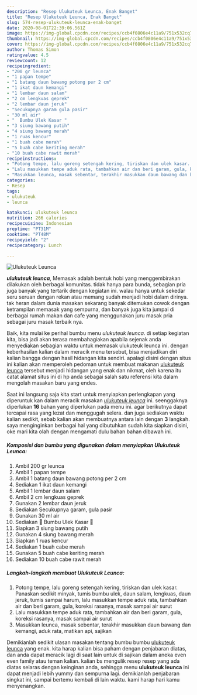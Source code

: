 ```yaml
---
description: "Resep Ulukuteuk Leunca, Enak Banget"
title: "Resep Ulukuteuk Leunca, Enak Banget"
slug: 574-resep-ulukuteuk-leunca-enak-banget
date: 2020-08-01T22:39:06.561Z
image: https://img-global.cpcdn.com/recipes/ccb4f0806e4c11a9/751x532cq70/ulukuteuk-leunca-foto-resep-utama.jpg
thumbnail: https://img-global.cpcdn.com/recipes/ccb4f0806e4c11a9/751x532cq70/ulukuteuk-leunca-foto-resep-utama.jpg
cover: https://img-global.cpcdn.com/recipes/ccb4f0806e4c11a9/751x532cq70/ulukuteuk-leunca-foto-resep-utama.jpg
author: Thomas Simon
ratingvalue: 4.5
reviewcount: 12
recipeingredient:
- "200 gr leunca"
- "1 papan tempe"
- "1 batang daun bawang potong per 2 cm"
- "1 ikat daun kemangi"
- "1 lembar daun salam"
- "2 cm lengkuas geprek"
- "2 lembar daun jeruk"
- "Secukupnya garam gula pasir"
- "30 ml air"
- "  Bumbu Ulek Kasar "
- "3 siung bawang putih"
- "4 siung bawang merah"
- "1 ruas kencur"
- "1 buah cabe merah"
- "5 buah cabe keriting merah"
- "10 buah cabe rawit merah"
recipeinstructions:
- "Potong tempe, lalu goreng setengah kering, tiriskan dan ulek kasar. Panaskan sedikit minyak, tumis bumbu ulek, daun salam, lengkuas, daun jeruk, tumis sampai harum, lalu masukkan tempe aduk rata, tambahkan air dan beri garam, gula, koreksi rasanya, masak sampai air surut"
- "Lalu masukkan tempe aduk rata, tambahkan air dan beri garam, gula, koreksi rasanya, masak sampai air surut"
- "Masukkan leunca, masak sebentar, terakhir masukkan daun bawang dan kemangi, aduk rata, matikan api, sajikan"
categories:
- Resep
tags:
- ulukuteuk
- leunca

katakunci: ulukuteuk leunca 
nutrition: 266 calories
recipecuisine: Indonesian
preptime: "PT31M"
cooktime: "PT48M"
recipeyield: "2"
recipecategory: Lunch

---
```



![Ulukuteuk Leunca](https://img-global.cpcdn.com/recipes/ccb4f0806e4c11a9/751x532cq70/ulukuteuk-leunca-foto-resep-utama.jpg)

<b><i>ulukuteuk leunca</i></b>, Memasak adalah bentuk hobi yang menggembirakan dilakukan oleh berbagai komunitas. tidak hanya para bunda, sebagian pria juga banyak yang tertarik dengan kegiatan ini. walau hanya untuk sekedar seru seruan dengan rekan atau memang sudah menjadi hobi dalam dirinya. tak heran dalam dunia masakan sekarang banyak ditemukan cowok dengan ketrampilan memasak yang sempurna, dan banyak juga kita jumpai di berbagai rumah makan dan cafe yang menggunakan juru masak pria sebagai juru masak terbaik nya.

Baik, kita mulai ke perihal bumbu menu <i>ulukuteuk leunca</i>. di setiap kegiatan kita, bisa jadi akan terasa membahagiakan apabila sejenak anda menyediakan sebagian waktu untuk memasak ulukuteuk leunca ini. dengan keberhasilan kalian dalam meracik menu tersebut, bisa menjadikan diri kalian bangga dengan hasil hidangan kita sendiri. apalagi disini dengan situs ini kalian akan memperoleh pedoman untuk membuat makanan <u>ulukuteuk leunca</u> tersebut menjadi hidangan yang enak dan nikmat, oleh karena itu catat alamat situs ini di hp anda sebagai salah satu referensi kita dalam mengolah masakan baru yang endes.




Saat ini langsung saja kita start untuk menyiapkan perlengkapan yang diperuntuk kan dalam meracik masakan <u><i>ulukuteuk leunca</i></u> ini. seenggaknya diperlukan <b>16</b> bahan yang diperlukan pada menu ini. agar berikutnya dapat tercapai rasa yang lezat dan menggugah selera. dan juga sediakan waktu kalian sedikit, sebab kalian akan membuatnya antara lain dengan <b>3</b> langkah. saya menginginkan berbagai hal yang dibutuhkan sudah kita siapkan disini, oke mari kita olah dengan mengamati dulu bahan bahan dibawah ini.

<!--inarticleads1-->

##### Komposisi dan bumbu yang digunakan dalam menyiapkan Ulukuteuk Leunca:

1. Ambil 200 gr leunca
1. Ambil 1 papan tempe
1. Ambil 1 batang daun bawang potong per 2 cm
1. Sediakan 1 ikat daun kemangi
1. Ambil 1 lembar daun salam
1. Ambil 2 cm lengkuas geprek
1. Gunakan 2 lembar daun jeruk
1. Sediakan Secukupnya garam, gula pasir
1. Gunakan 30 ml air
1. Sediakan  💞 Bumbu Ulek Kasar 💞
1. Siapkan 3 siung bawang putih
1. Gunakan 4 siung bawang merah
1. Siapkan 1 ruas kencur
1. Sediakan 1 buah cabe merah
1. Gunakan 5 buah cabe keriting merah
1. Sediakan 10 buah cabe rawit merah




<!--inarticleads2-->

##### Langkah-langkah membuat Ulukuteuk Leunca:

1. Potong tempe, lalu goreng setengah kering, tiriskan dan ulek kasar. Panaskan sedikit minyak, tumis bumbu ulek, daun salam, lengkuas, daun jeruk, tumis sampai harum, lalu masukkan tempe aduk rata, tambahkan air dan beri garam, gula, koreksi rasanya, masak sampai air surut
1. Lalu masukkan tempe aduk rata, tambahkan air dan beri garam, gula, koreksi rasanya, masak sampai air surut
1. Masukkan leunca, masak sebentar, terakhir masukkan daun bawang dan kemangi, aduk rata, matikan api, sajikan




Demikianlah sedikit ulasan masakan tentang bumbu bumbu <u>ulukuteuk leunca</u> yang enak. kita harap kalian bisa paham dengan penjabaran diatas, dan anda dapat meracik lagi di saat lain untuk di sajikan dalam aneka even even family atau teman kalian. kalian bs mengulik resep resep yang ada diatas selaras dengan keinginan anda, sehingga menu <b>ulukuteuk leunca</b> ini dapat menjadi lebih yummy dan sempurna lagi. demikianlah penjabaran singkat ini, sampai bertemu kembali di lain waktu. kami harap hari kamu menyenangkan.
